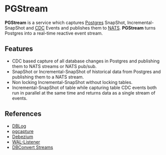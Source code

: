 # PGStream

**PGStream** is a service which captures [Postgres](https://www.postgresql.org/) SnapShot, Incremental-SnapShot and [CDC](https://en.wikipedia.org/wiki/Change_data_capture) Events and publishes them to [NATS](https://nats.io/). 
**PGStream** turns Postgres into a real-time reactive event stream.

## Features

- CDC based capture of all database changes in Postgres and publishing them to NATS streams or NATS pub/sub.
- SnapShot or Incremental-SnapShot of historical data from Postgres and publishing them to a NATS stream.
- Non locking Incremental-SnapShot without locking tables.
- Incremental-SnapShot of table while capturing table CDC events both run in parallel at the same time and returns data as a single stream of events.

## References

- [DBLog](https://netflixtechblog.com/dblog-a-generic-change-data-capture-framework-69351fb9099b)
- [pgcapture](https://github.com/replicase/pgcapture)
- [Debezium](https://debezium.io/)
- [WAL-Listener](https://github.com/ihippik/wal-listener)
- [DBConvert Streams](https://stream.dbconvert.com/)